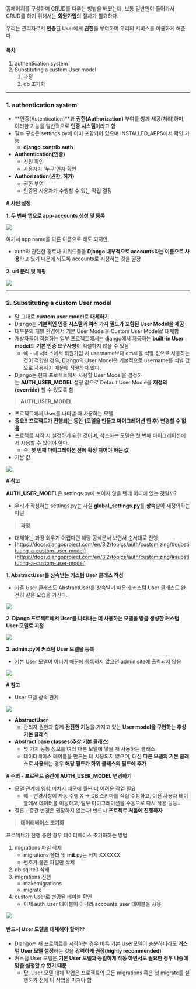홈페이지를 구성하며 CRUD를 다루는 방법을 배웠는데, 보통 일반인이 들어가서 CRUD를 하기 위해서는 **회원가입**의 절차가 필요하다. 

우리는 관리자로서 **인증**된 User에게 **권한**을 부여하여 우리의 서비스를 이용하게 해준다.

#### **목차**

1.  authentication system
2.  Substituting a custom User model
    1.  과정
    2.  db 초기화

---

### **1. authentication system**

-   **인증(Autentication)**과 **권한(Authorization)** 부여를 함께 제공(처리)하며, 이러한 기능을 일반적으로 **인증 시스템**이라고 함
-   필수 구성은 settings.py에 이미 포함되어 있으며 INSTALLED_APPS에서 확인 가능
    -   **django.contrib.auth**
-   **Authentication(인증)**
    -   신원 확인
    -   사용자가 '누구'인지 확인
-   **Authorization(권한, 허가)**
    -   권한 부여
    -   인증된 사용자가 수행할 수 있는 작업 결정

**# 사전 설정**

**1. 두 번째 앱으로 app-accounts 생성 및 등록**

![](https://blog.kakaocdn.net/dn/t0sHl/btrMqt2eemn/XJjYIgk4LUTS9kKDPO6qdK/img.png)

여기서 app name을 다른 이름으로 해도 되지만, 

-   auth와 관련한 경로나 키워드들을 **Django 내부적으로 accounts라는 이름으로 사용**하고 있기 때문에 되도록 accounts로 지정하는 것을 권장

**2. url 분리 및 매핑**

![](https://blog.kakaocdn.net/dn/c8Lojw/btrMqtHVbrt/Q4qZ3E5ph7xfnBBWNT2tr1/img.png)

---

### **2.** **Substituting a custom User model**

-   말 그대로 **custom user model**로 **대체하기**
-   Django는 **기본적인 인증 시스템과 여러 가지 필드가 포함된 User Model을 제공**
-   대부분의 개발 환경에서 기본 User Model을 Custom User Model로 대체함
-   개발자들이 작성하는 일부 프로젝트에서는 django에서 제공하는 **built-in User model**의 **기본 인증 요구사항**이 적절하지 않을 수 있음
    -   예 - 내 서비스에서 회원가입 시 username보다 email을 식별 값으로 사용하는 것이 적합한 경우, Django의 User Model은 기본적으로 username를 식별 값으로 사용하기 때문에 적절하지 않다.
-   Django는 현재 프로젝트에서 사용할 User Model을 결정하는 **AUTH_USER_MODEL** 설정 값으로 Default User Modle을 **재정의(override)** 할 수 있도록 함

> **AUTH_USER_MODEL**

-   프로젝트에서 User를 나타낼 때 사용하는 모델
-   **중요!! 프로젝트가 진행되는 동안** **(모델을 만들고 마이그레이션 한 후)** **변경할 수 없음**
-   프로젝트 시작 시 설정하기 위한 것이며, 참조하는 모델은 첫 번째 마이그레이션에서 사용할 수 있어야 한다.
    -   즉, **첫 번째 마이그레이션 전에 확정 지어야 하는 값**
-   기본 값

![](https://blog.kakaocdn.net/dn/buWlHB/btrMoTmxJOz/MHL5rpJZKju8Kcoxv7rNtk/img.png)

**# 참고**

**AUTH_USER_MODEL**은 settings.py에 보이지 않을 텐데 어디에 있는 것일까?

-   우리가 작성하는 settings.py는 사실 **global_settings.py**를 **상속**받아 재정의하는 파일

> **과정**

-   대체하는 과정 외우기 어렵다면 해당 공식문서 보면서 순서대로 진행
-   [https://docs.djangoproject.com/en/3.2/topics/auth/customizing/#substituting-a-custom-user-model](https://docs.djangoproject.com/en/3.2/topics/auth/customizing/#substituting-a-custom-user-model)


**1. AbstractUser를 상속받는 커스텀 User 클래스 작성**

-   기존 User 클래스도 AbstractUser를 상속받기 때문에 커스텀 User 클래스도 완전히 같은 모습을 가진다.

![](https://blog.kakaocdn.net/dn/o8AfG/btrMrwqVn6p/xEN3qNCKPVaKGV4WlgfOkK/img.png)

**2. Django 프로젝트에서 User를 나타내는 데 사용하는 모델을 방금 생성한 커스텀 User 모델로 지정**

![](https://blog.kakaocdn.net/dn/OLhfu/btrMrybcdP4/F1lYYplkUk9G7KLwPoQKRK/img.png)

**3. admin.py에 커스텀 User 모델을 등록**

-   기본 User 모델이 아니기 때문에 등록하지 않으면 admin site에 출력되지 않음

![](https://blog.kakaocdn.net/dn/d2fXTz/btrMmgig2Nn/QMks9dpHSrKOJGBfavwwD1/img.png)

**# 참고**

-   User 모델 상속 관계

![](https://blog.kakaocdn.net/dn/cDyG84/btrMldTFdZg/qiRyJeXfh1qNJCG6N1FaE0/img.png)

-   **AbstractUser**
    -   관리자 권한과 함께 **완전한 기능**을 가지고 있는 **User model을 구현하는 추상 기본 클래스**
-   **Abstract base classes(추상 기본 클래스)**  
    -   몇 가지 공통 정보를 여러 다른 모델에 넣을 때 사용하는 클래스
    -   데이터베이스 테이블을 만드는 데 사용되지 않으며, 대신 **다른 모델의 기본 클래스로 사용**되는 경우 **해당 필드가 하위 클래스의 필드에 추가**

**# 주의 - 프로젝트 중간에 AUTH_USER_MODEL 변경하기**

-   모델 관계에 영향 미치기 때문에 훨씬 더 어려운 작업 필요
    -   예 - 변경사항이 자동 수행 X -> DB 스키마를 직접 수정하고, 이전 사용자 테이블에서 데이터를 이동하고, 일부 마이그레이션을 수동으로 다시 적용 등등..
-   결론 - 중간 변경은 권장하지 않는다! 반드시 **프로젝트 처음에 진행하자**

> **데이터베이스 초기화**

프로젝트가 진행 중인 경우 데이터베이스 초기화하는 방법

1.  migrations 파일 삭제
    -   migrations 폴더 및 __init__.py는 삭제 XXXXXX
    -   번호가 붙은 파일만 삭제
2.  db.sqlite3 삭제
3.  migrations 진행
    -   makemigrations
    -   migrate
4.  custom User로 변경된 테이블 확인
    -   이제 auth_user 테이블이 아니라 accounts_user 테이블을 사용

![](https://blog.kakaocdn.net/dn/c3lcvw/btrMtGmuJch/Q3KKgx5AxNj3XH2SK0mVvK/img.png)

#### **반드시 User 모델을 대체해야 할까??**

-   Django는 새 프로젝트를 시작하는 경우 비록 기본 User모델이 충분하더라도 **커스텀 User 모델 설정**하는 것을 **강력하게 권장(highly recommended)**
-   커스텀 User 모델은 **기본 User 모델과 동일하게 작동 하면서도 필요한 경우 나중에 맞춤 설정할 수 있기 때문**
    -   **단**, User 모델 대체 작업은 프로젝트의 모든 migrations 혹은 첫 migrate를 실행하기 전에 이 작업을 마쳐야 함